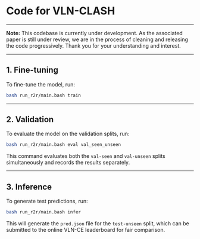 # Code for VLN-CLASH

---

**Note:** This codebase is currently under development. As the associated paper is still under review, we are in the process of cleaning and releasing the code progressively.
Thank you for your understanding and interest.

---

## 1. Fine-tuning

To fine-tune the model, run:

```bash
bash run_r2r/main.bash train
```

---

## 2. Validation

To evaluate the model on the validation splits, run:

```bash
bash run_r2r/main.bash eval val_seen_unseen 
```

This command evaluates both the `val-seen` and `val-unseen` splits simultaneously and records the results separately.

---

## 3. Inference

To generate test predictions, run:

```bash
bash run_r2r/main.bash infer
```

This will generate the `pred.json` file for the `test-unseen` split, which can be submitted to the online VLN-CE leaderboard for fair comparison.

